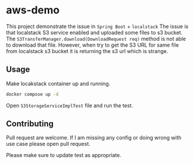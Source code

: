 # aws-demo
This project demonstrate the issue in `Spring Boot` + `localstack` The issue is that localstack S3 service enabled and uploaded some files to s3 bucket. The `S3TransferManager.download(DownloadRequest req)` method is not able to download that file. However, when try to get the S3 URL for same file from localstack s3 bucket it is returning the s3 url which is strange.

## Usage

Make locakstack container up and running.

```bash
docker compose up -d
```

Open `S3StorageServiceImplTest` file and run the test.

## Contributing

Pull request are welcome. If I am missing any config or doing wrong with use case please open pull request.

Please make sure to update test as appropriate.
